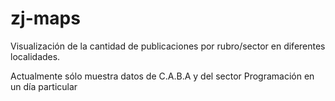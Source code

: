 # zj-maps

Visualización de la cantidad de publicaciones por rubro/sector en diferentes localidades.


Actualmente sólo muestra datos de C.A.B.A y del sector Programación en un día particular

